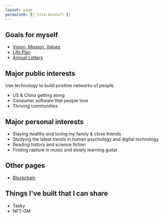 ```yaml
---
layout: page
permalink: {{ site.baseurl }}
---
```


## Goals for myself
- [Vision, Mission, Values](https://dynalist.io/d/pz2OV8bfTjaryXAKLmREY8c1)
- [Life Plan](https://docs.google.com/spreadsheets/d/1YV1dD9vc6yEOUJNvUqFE_H3H63SICM_22eqCVEgH3mc/)
- [Annual Letters](https://tinyletter.com/tedesconotes)

## Major public interests
Use technology to build positive networks of people.
- US & China getting along
- Consumer software that people love
- Thriving communities

## Major personal interests
- Staying healthy and loving my family & close friends
- Studying the latest trends in human psychology and digital technology
- Reading history and science fiction
- Finding rapture in music and slowly learning guitar

## Other pages
- [Blockchain](/blockchain.md/)

## Things I've built that I can share
- Tasky
- NFT-GM
